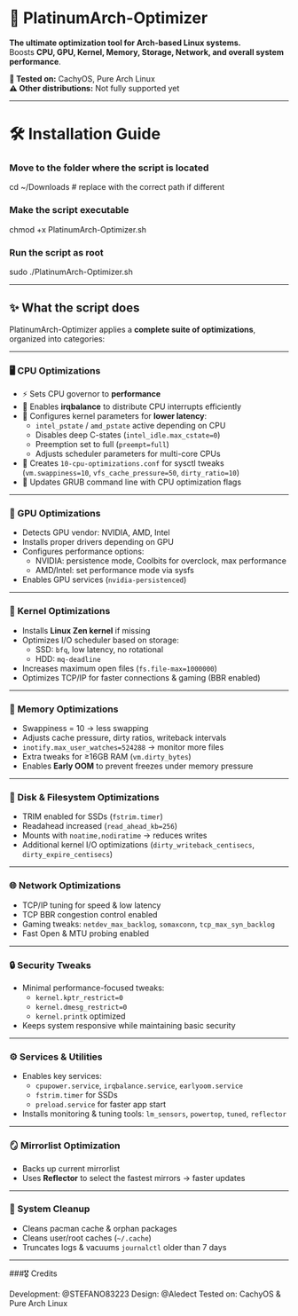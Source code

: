 # 🚀 PlatinumArch-Optimizer

**The ultimate optimization tool for Arch-based Linux systems.**  
Boosts **CPU, GPU, Kernel, Memory, Storage, Network, and overall system performance**.  

**🧪 Tested on:** CachyOS, Pure Arch Linux  
**⚠️ Other distributions:** Not fully supported yet

---

# 🛠 Installation Guide 

### Move to the folder where the script is located
cd ~/Downloads  # replace with the correct path if different

### Make the script executable
chmod +x PlatinumArch-Optimizer.sh

### Run the script as root
sudo ./PlatinumArch-Optimizer.sh


---

## ✨ What the script does

PlatinumArch-Optimizer applies a **complete suite of optimizations**, organized into categories:

---

### 🖥 CPU Optimizations

- ⚡ Sets CPU governor to **performance**  
- 🔄 Enables **irqbalance** to distribute CPU interrupts efficiently  
- 🧩 Configures kernel parameters for **lower latency**:
  - `intel_pstate` / `amd_pstate` active depending on CPU  
  - Disables deep C-states (`intel_idle.max_cstate=0`)  
  - Preemption set to full (`preempt=full`)  
  - Adjusts scheduler parameters for multi-core CPUs  
- 📝 Creates `10-cpu-optimizations.conf` for sysctl tweaks (`vm.swappiness=10`, `vfs_cache_pressure=50`, `dirty_ratio=10`)  
- 🔧 Updates GRUB command line with CPU optimization flags

---

### 🎨 GPU Optimizations

- Detects GPU vendor: NVIDIA, AMD, Intel  
- Installs proper drivers depending on GPU  
- Configures performance options:
  - NVIDIA: persistence mode, Coolbits for overclock, max performance  
  - AMD/Intel: set performance mode via sysfs  
- Enables GPU services (`nvidia-persistenced`)

---

### 🐧 Kernel Optimizations

- Installs **Linux Zen kernel** if missing  
- Optimizes I/O scheduler based on storage:
  - SSD: `bfq`, low latency, no rotational  
  - HDD: `mq-deadline`  
- Increases maximum open files (`fs.file-max=1000000`)  
- Optimizes TCP/IP for faster connections & gaming (BBR enabled)

---

### 🧠 Memory Optimizations

- Swappiness = 10 → less swapping  
- Adjusts cache pressure, dirty ratios, writeback intervals  
- `inotify.max_user_watches=524288` → monitor more files  
- Extra tweaks for ≥16GB RAM (`vm.dirty_bytes`)  
- Enables **Early OOM** to prevent freezes under memory pressure

---

### 💾 Disk & Filesystem Optimizations

- TRIM enabled for SSDs (`fstrim.timer`)  
- Readahead increased (`read_ahead_kb=256`)  
- Mounts with `noatime,nodiratime` → reduces writes  
- Additional kernel I/O optimizations (`dirty_writeback_centisecs`, `dirty_expire_centisecs`)

---

### 🌐 Network Optimizations

- TCP/IP tuning for speed & low latency  
- TCP BBR congestion control enabled  
- Gaming tweaks: `netdev_max_backlog`, `somaxconn`, `tcp_max_syn_backlog`  
- Fast Open & MTU probing enabled

---

### 🔒 Security Tweaks

- Minimal performance-focused tweaks:
  - `kernel.kptr_restrict=0`  
  - `kernel.dmesg_restrict=0`  
  - `kernel.printk` optimized  
- Keeps system responsive while maintaining basic security

---

### ⚙️ Services & Utilities

- Enables key services:
  - `cpupower.service`, `irqbalance.service`, `earlyoom.service`  
  - `fstrim.timer` for SSDs  
  - `preload.service` for faster app start  
- Installs monitoring & tuning tools: `lm_sensors`, `powertop`, `tuned`, `reflector`

---

### 🪞 Mirrorlist Optimization

- Backs up current mirrorlist  
- Uses **Reflector** to select the fastest mirrors → faster updates

---

### 🧹 System Cleanup

- Cleans pacman cache & orphan packages  
- Cleans user/root caches (`~/.cache`)  
- Truncates logs & vacuums `journalctl` older than 7 days  

---


###🎖 Credits

Development: @STEFANO83223
Design: @Aledect
Tested on: CachyOS & Pure Arch Linux

